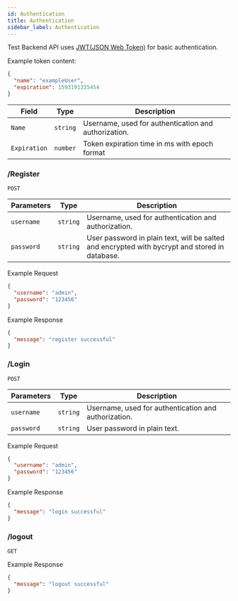 ```yaml
---
id: Authentication
title: Authentication
sidebar_label: Authentication
---
```


Test Backend API uses [JWT(JSON Web Token)](https://jwt.io/) for basic authentication.

Example token content:

```json
{
  "name": "exampleUser",
  "expiration": 1593191335454
}
```

| Field        | Type     | Description                                          |
| ------------ | -------- | ---------------------------------------------------- |
| `Name`       | `string` | Username, used for authentication and authorization. |
| `Expiration` | `number` | Token expiration time in ms with epoch format        |

### /Register

`POST`

| Parameters | Type     | Description                                                                                    |
| ---------- | -------- | ---------------------------------------------------------------------------------------------- |
| `username` | `string` | Username, used for authentication and authorization.                                           |
| `password` | `string` | User password in plain text, will be salted and encrypted with bycrypt and stored in database. |

Example Request

```json
{
  "username": "admin",
  "password": "123456"
}
```

Example Response

```json
{
  "message": "register successful"
}
```

### /Login

`POST`

| Parameters | Type     | Description                                          |
| ---------- | -------- | ---------------------------------------------------- |
| `username` | `string` | Username, used for authentication and authorization. |
| `password` | `string` | User password in plain text.                         |

Example Request

```json
{
  "username": "admin",
  "password": "123456"
}
```

Example Response

```json
{
  "message": "login successful"
}
```

### /logout

`GET`

Example Response

```json
{
  "message": "logout successful"
}
```
